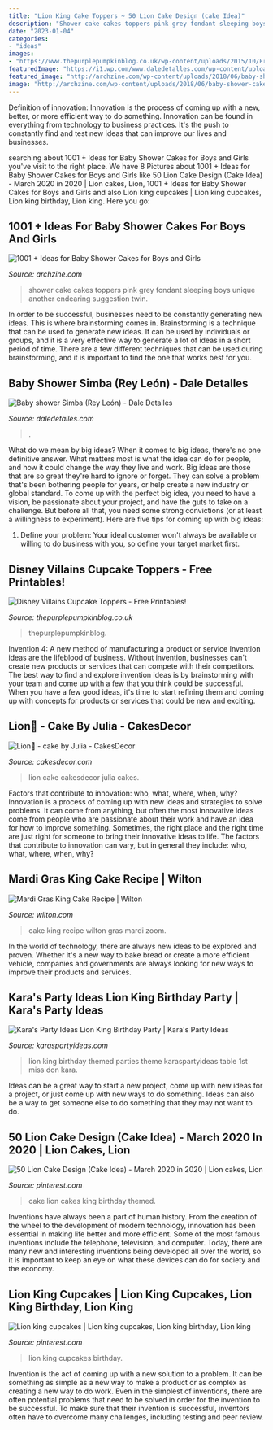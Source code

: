 ```yaml
---
title: "Lion King Cake Toppers ~ 50 Lion Cake Design (cake Idea)"
description: "Shower cake cakes toppers pink grey fondant sleeping boys unique another endearing suggestion twin"
date: "2023-01-04"
categories:
- "ideas"
images:
- "https://www.thepurplepumpkinblog.co.uk/wp-content/uploads/2015/10/Free-Disney-Villains-Cupcake-Toppers-Printable.jpg"
featuredImage: "https://i1.wp.com/www.daledetalles.com/wp-content/uploads/2016/07/baby-shower-simba16.jpg"
featured_image: "http://archzine.com/wp-content/uploads/2018/06/baby-shower-cake-toppers-girl-little-sleeping-baby-figurine-with-pink-cap-and-grey-diaper-resting-on-a-small-grey-pillow-all-made-from-fondant-on-top-of-a-white-cake-decorated-with-pearls.jpg"
image: "http://archzine.com/wp-content/uploads/2018/06/baby-shower-cake-toppers-girl-little-sleeping-baby-figurine-with-pink-cap-and-grey-diaper-resting-on-a-small-grey-pillow-all-made-from-fondant-on-top-of-a-white-cake-decorated-with-pearls.jpg"
---
```



Definition of innovation:
Innovation is the process of coming up with a new, better, or more efficient way to do something. Innovation can be found in everything from technology to business practices. It's the push to constantly find and test new ideas that can improve our lives and businesses.

	

		
searching about 1001 + Ideas for Baby Shower Cakes for Boys and Girls you've visit to the right place. We have 8 Pictures about 1001 + Ideas for Baby Shower Cakes for Boys and Girls like 50 Lion Cake Design (Cake Idea) - March 2020 in 2020 | Lion cakes, Lion, 1001 + Ideas for Baby Shower Cakes for Boys and Girls and also Lion king cupcakes | Lion king cupcakes, Lion king birthday, Lion king. Here you go:
		
    
## 1001 + Ideas For Baby Shower Cakes For Boys And Girls

<img loading=lazy src="http://archzine.com/wp-content/uploads/2018/06/baby-shower-cake-toppers-girl-little-sleeping-baby-figurine-with-pink-cap-and-grey-diaper-resting-on-a-small-grey-pillow-all-made-from-fondant-on-top-of-a-white-cake-decorated-with-pearls.jpg" onerror="this.onerror=null;this.src='https://tse3.mm.bing.net/th?id=OIP.HKYZ0o4ZkAj9N0fPKebLgAHaGJ&amp;pid=15.1';" alt="1001 + Ideas for Baby Shower Cakes for Boys and Girls">

_Source: archzine.com_

>shower cake cakes toppers pink grey fondant sleeping boys unique another endearing suggestion twin. 

	

In order to be successful, businesses need to be constantly generating new ideas. This is where brainstorming comes in. Brainstorming is a technique that can be used to generate new ideas. It can be used by individuals or groups, and it is a very effective way to generate a lot of ideas in a short period of time. There are a few different techniques that can be used during brainstorming, and it is important to find the one that works best for you.

    
## Baby Shower Simba (Rey León) - Dale Detalles

<img loading=lazy src="https://i1.wp.com/www.daledetalles.com/wp-content/uploads/2016/07/baby-shower-simba16.jpg" onerror="this.onerror=null;this.src='https://tse1.mm.bing.net/th?id=OIP.9dnYX0Op67LogwZ1jq59UQHaJ6&amp;pid=15.1';" alt="Baby shower Simba (Rey León) - Dale Detalles">

_Source: daledetalles.com_

>. 

	

What do we mean by big ideas?
When it comes to big ideas, there's no one definitive answer. What matters most is what the idea can do for people, and how it could change the way they live and work. 
Big ideas are those that are so great they're hard to ignore or forget. They can solve a problem that's been bothering people for years, or help create a new industry or global standard. 
To come up with the perfect big idea, you need to have a vision, be passionate about your project, and have the guts to take on a challenge. But before all that, you need some strong convictions (or at least a willingness to experiment). 
Here are five tips for coming up with big ideas: 
1) Define your problem: Your ideal customer won't always be available or willing to do business with you, so define your target market first.

    
## Disney Villains Cupcake Toppers - Free Printables!

<img loading=lazy src="https://www.thepurplepumpkinblog.co.uk/wp-content/uploads/2015/10/Free-Disney-Villains-Cupcake-Toppers-Printable.jpg" onerror="this.onerror=null;this.src='https://tse4.mm.bing.net/th?id=OIP.FIQKkWgqvUpai938GttgHAHaLH&amp;pid=15.1';" alt="Disney Villains Cupcake Toppers - Free Printables!">

_Source: thepurplepumpkinblog.co.uk_

>thepurplepumpkinblog. 

	

Invention 4: A new method of manufacturing a product or service
Invention ideas are the lifeblood of business. Without invention, businesses can't create new products or services that can compete with their competitors. The best way to find and explore invention ideas is by brainstorming with your team and come up with a few that you think could be successful. When you have a few good ideas, it's time to start refining them and coming up with concepts for products or services that could be new and exciting.

    
## Lion🦁 - Cake By Julia - CakesDecor

<img loading=lazy src="https://pic.cakesdecor.com/m/xbhovjj3hftxvpcgwbsl.jpg" onerror="this.onerror=null;this.src='https://tse2.mm.bing.net/th?id=OIP.r9AO8fQcWOThyFo3miQczAHaJ3&amp;pid=15.1';" alt="Lion🦁 - cake by Julia - CakesDecor">

_Source: cakesdecor.com_

>lion cake cakesdecor julia cakes. 

	

Factors that contribute to innovation: who, what, where, when, why?
Innovation is a process of coming up with new ideas and strategies to solve problems. It can come from anything, but often the most innovative ideas come from people who are passionate about their work and have an idea for how to improve something. Sometimes, the right place and the right time are just right for someone to bring their innovative ideas to life. The factors that contribute to innovation can vary, but in general they include: who, what, where, when, why?

    
## Mardi Gras King Cake Recipe | Wilton

<img loading=lazy src="https://www.wilton.com/dw/image/v2/AAWA_PRD/on/demandware.static/-/Sites-wilton-project-master/default/dw19f98129/images/project/WLRECIP-8790/KingCakeRecipe.jpg?sw=1440&amp;sh=750&amp;sm=fit" onerror="this.onerror=null;this.src='https://tse1.mm.bing.net/th?id=OIP.fvj561KF8i4GfC4RcMGx6gHaHa&amp;pid=15.1';" alt="Mardi Gras King Cake Recipe | Wilton">

_Source: wilton.com_

>cake king recipe wilton gras mardi zoom. 

	

In the world of technology, there are always new ideas to be explored and proven. Whether it's a new way to bake bread or create a more efficient vehicle, companies and governments are always looking for new ways to improve their products and services.

    
## Kara&#039;s Party Ideas Lion King Birthday Party | Kara&#039;s Party Ideas

<img loading=lazy src="https://karaspartyideas.com/wp-content/uploads/2018/04/Lion-King-Birthday-Party-via-Karas-Party-Ideas-KarasPartyIdeas.com6_.jpeg" onerror="this.onerror=null;this.src='https://tse3.mm.bing.net/th?id=OIP.Nn-EGYLB5siPavyrJT0FpgHaLH&amp;pid=15.1';" alt="Kara&#039;s Party Ideas Lion King Birthday Party | Kara&#039;s Party Ideas">

_Source: karaspartyideas.com_

>lion king birthday themed parties theme karaspartyideas table 1st miss don kara. 

	

Ideas can be a great way to start a new project, come up with new ideas for a project, or just come up with new ways to do something. Ideas can also be a way to get someone else to do something that they may not want to do.

    
## 50 Lion Cake Design (Cake Idea) - March 2020 In 2020 | Lion Cakes, Lion

<img loading=lazy src="https://i.pinimg.com/736x/ee/5e/2c/ee5e2c3ba60a83216071e21e17ef8186.jpg" onerror="this.onerror=null;this.src='https://tse2.mm.bing.net/th?id=OIP.7_5c9UqY-RdI4bjLSsamHQHaJQ&amp;pid=15.1';" alt="50 Lion Cake Design (Cake Idea) - March 2020 in 2020 | Lion cakes, Lion">

_Source: pinterest.com_

>cake lion cakes king birthday themed. 

	

Inventions have always been a part of human history. From the creation of the wheel to the development of modern technology, innovation has been essential in making life better and more efficient. Some of the most famous inventions include the telephone, television, and computer. Today, there are many new and interesting inventions being developed all over the world, so it is important to keep an eye on what these devices can do for society and the economy.

    
## Lion King Cupcakes | Lion King Cupcakes, Lion King Birthday, Lion King

<img loading=lazy src="https://i.pinimg.com/originals/1e/e7/de/1ee7de9e28bc62f27e5383a39dec7161.jpg" onerror="this.onerror=null;this.src='https://tse1.mm.bing.net/th?id=OIP.4ZfA9ht17r4rw-0mXRACPgHaD-&amp;pid=15.1';" alt="Lion king cupcakes | Lion king cupcakes, Lion king birthday, Lion king">

_Source: pinterest.com_

>lion king cupcakes birthday. 

	

Invention is the act of coming up with a new solution to a problem. It can be something as simple as a new way to make a product or as complex as creating a new way to do work. Even in the simplest of inventions, there are often potential problems that need to be solved in order for the invention to be successful. To make sure that their invention is successful, inventors often have to overcome many challenges, including testing and peer review.

